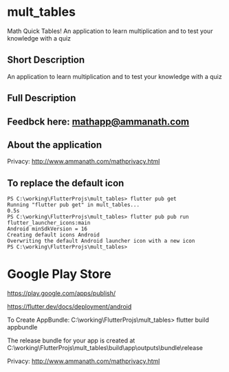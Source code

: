 # mult_tables  
Math Quick Tables!
An application to learn multiplication and to test your knowledge with a quiz

## Short Description
An application to learn multiplication and to test your knowledge with a quiz

## Full Description

## Feedbck here: mathapp@ammanath.com

## About the application

Privacy: http://www.ammanath.com/mathprivacy.html

## To replace the default icon  
    PS C:\working\FlutterProjs\mult_tables> flutter pub get
    Running "flutter pub get" in mult_tables...                         0.5s
    PS C:\working\FlutterProjs\mult_tables> flutter pub pub run flutter_launcher_icons:main
    Android minSdkVersion = 16
    Creating default icons Android
    Overwriting the default Android launcher icon with a new icon
    PS C:\working\FlutterProjs\mult_tables>

# Google Play Store
https://play.google.com/apps/publish/

https://flutter.dev/docs/deployment/android

To Create AppBundle:
 C:\working\FlutterProjs\mult_tables> flutter build appbundle 

The release bundle for your app is created at 
C:\working\FlutterProjs\mult_tables\build\app\outputs\bundle\release

Privacy: http://www.ammanath.com/mathprivacy.html
